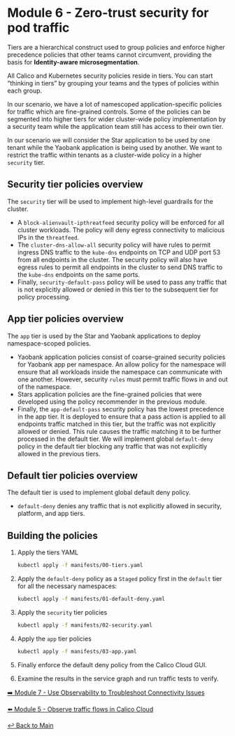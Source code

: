 # Module 6 - Zero-trust security for pod traffic

Tiers are a hierarchical construct used to group policies and enforce higher precedence policies that other teams cannot circumvent, providing the basis for **Identity-aware microsegmentation**.

All Calico and Kubernetes security policies reside in tiers. You can start “thinking in tiers” by grouping your teams and the types of policies within each group.

In our scenario, we have a lot of namescoped application-specific policies for traffic which are fine-grained controls. Some of the policies can be segmented into higher tiers for wider cluster-wide policy implementation by a security team while the application team still has access to their own tier.

In our scenario we will consider the Star application to be used by one tenant while the Yaobank application is being used by another. We want to restrict the traffic within tenants as a cluster-wide policy in a higher ```security``` tier.

## Security tier policies overview

The ```security``` tier will be used to implement high-level guardrails for the cluster.

- A ```block-alienvault-ipthreatfeed``` security policy will be enforced for all cluster workloads. The policy will deny egress connectivity to malicious IPs in the ```threatfeed```.
- The ```cluster-dns-allow-all``` security policy will have rules to permit ingress DNS traffic to the ```kube-dns``` endpoints on TCP and UDP port 53 from all endpoints in the cluster. The security policy will also have egress rules to permit all endpoints in the cluster to send DNS traffic to the ```kube-dns``` endpoints on the same ports.
- Finally, ```security-default-pass``` policy will be used to pass any traffic that is not explicitly allowed or denied in this tier to the subsequent tier for policy processing.

## App tier policies overview

The ```app``` tier is used by the Star and Yaobank applications to deploy namespace-scoped policies.

- Yaobank application policies consist of coarse-grained security policies for Yaobank app per namespace. An allow policy for the namespace will ensure that all workloads inside the namespace can communicate with one another. However, security ```rules``` must permit traffic flows in and out of the namespace.
- Stars application policies are the fine-grained policies that were developed using the policy recommender in the previous module.
- Finally, the ```app-default-pass``` security policy has the lowest precedence in the app tier. It is deployed to ensure that a pass action is applied to all endpoints traffic matched in this tier, but the traffic was not explicitly allowed or denied. This rule causes the traffic matching it to be further processed in the default tier. We will implement global ```default-deny``` policy in the default tier blocking any traffic that was not explicitly allowed in the previous tiers.

## Default tier policies overview

The default tier is used to implement global default deny policy.

- ```default-deny``` denies any traffic that is not explicitly allowed in security, platform, and app tiers.

## Building the policies

1. Apply the tiers YAML
  
    ```bash
    kubectl apply -f manifests/00-tiers.yaml
    ```

2. Apply the ```default-deny``` policy as a ```Staged``` policy first in the ```default``` tier for all the necessary namespaces:

    ```bash
    kubectl apply -f manifests/01-default-deny.yaml
    ```

3. Apply the ```security``` tier policies

    ```bash
    kubectl apply -f manifests/02-security.yaml
    ```

4. Apply the ```app``` tier policies

   ```bash
   kubectl apply -f manifests/03-app.yaml
   ```

5. Finally enforce the default deny policy from the Calico Cloud GUI.

6. Examine the results in the service graph and run traffic tests to verify.  

[:arrow_right: Module 7 - Use Observability to Troubleshoot Connectivity Issues](module-7-troubleshooting.md)   <br>

[:arrow_left: Module 5 - Observe traffic flows in Calico Cloud](module-5-secure-pod-traffic.md)

[:leftwards_arrow_with_hook: Back to Main](../README.md) 
